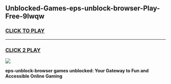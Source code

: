 
## Unblocked-Games-eps-unblock-browser-Play-Free-9lwqw
<h3>
<a href="https://premium76.site?title=eps-unblock-browser&ref=12A">CLICK TO PLAY</a></h3>
<hr>

<h3>
<a href="https://premium76.site?title=eps-unblock-browser&ref=12A">CLICK 2 PLAY</a>
  
</h3>

<a href="https://premium76.site?title=eps-unblock-browser&ref=12A"><img src="https://clearcache.store/games.png"></a>


**eps-unblock-browser games unblocked: Your Gateway to Fun and Accessible Online Gaming**
